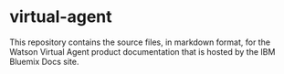 # virtual-agent
This repository contains the source files, in markdown format, for the Watson Virtual Agent product documentation that is hosted by the IBM Bluemix Docs site.
